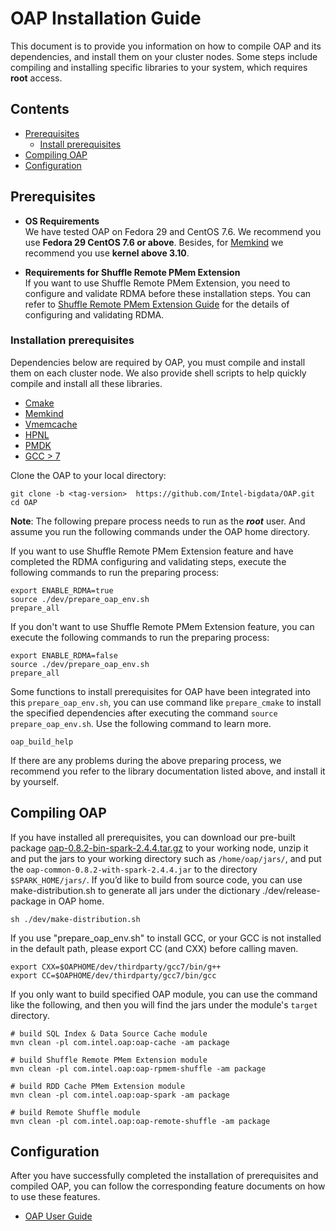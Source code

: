 # OAP Installation Guide
This document is to provide you information on how to compile OAP and its dependencies, and install them on your cluster nodes. Some steps include compiling and installing specific libraries to your system, which requires **root** access.

## Contents
  - [Prerequisites](#prerequisites)
      - [Install prerequisites](#install-prerequisites)
  - [Compiling OAP](#compiling-oap)
  - [Configuration](#configuration)

## Prerequisites 

- **OS Requirements**  
We have tested OAP on Fedora 29 and CentOS 7.6. We recommend you use **Fedora 29 CentOS 7.6 or above**. Besides, for [Memkind](https://github.com/memkind/memkind/tree/v1.10.1-rc2) we recommend you use **kernel above 3.10**.

- **Requirements for Shuffle Remote PMem Extension**  
If you want to use Shuffle Remote PMem Extension, you need to configure and validate RDMA before these installation steps. You can refer to [Shuffle Remote PMem Extension Guide](../oap-shuffle/RPMem-shuffle/README.md#4-configure-and-validate-rdma) for the details of configuring and validating RDMA.

### Installation prerequisites 

Dependencies below are required by OAP, you must compile and install them on each cluster node. We also provide shell scripts to help quickly compile and install all these libraries.

- [Cmake](https://help.directadmin.com/item.php?id=494)
- [Memkind](https://github.com/memkind/memkind/tree/v1.10.1-rc2)
- [Vmemcache](https://github.com/pmem/vmemcache)
- [HPNL](https://github.com/Intel-bigdata/HPNL)
- [PMDK](https://github.com/pmem/pmdk)  
- [GCC > 7](https://gcc.gnu.org/wiki/InstallingGCC)  

Clone the OAP to your local directory:

```
git clone -b <tag-version>  https://github.com/Intel-bigdata/OAP.git
cd OAP
```

**Note**: The following prepare process needs to run as the ***root*** user. And assume you run the following commands under the OAP home directory.

If you want to use Shuffle Remote PMem Extension feature and have completed the RDMA configuring and validating steps, execute the following commands to run the preparing process:
```shell script
export ENABLE_RDMA=true
source ./dev/prepare_oap_env.sh
prepare_all
```

If you don't want to use Shuffle Remote PMem Extension feature, you can execute the following commands to run the preparing process:
```shell script
export ENABLE_RDMA=false
source ./dev/prepare_oap_env.sh
prepare_all
```
Some functions to install prerequisites for OAP have been integrated into this `prepare_oap_env.sh`, you can use command like `prepare_cmake` to install the specified dependencies after executing the command `source prepare_oap_env.sh`. Use the following command to learn more.  

```shell script
oap_build_help
```
If there are any problems during the above preparing process, we recommend you refer to the library documentation listed above, and install it by yourself.


## Compiling OAP
If you have installed all prerequisites, you can download our pre-built package [oap-0.8.2-bin-spark-2.4.4.tar.gz](https://github.com/Intel-bigdata/OAP/releases/download/v0.8.2-spark-2.4.4/oap-0.8.2-bin-spark-2.4.4.tar.gz)  to your working node, unzip it and put the jars to your working directory such as `/home/oap/jars/`, and put the `oap-common-0.8.2-with-spark-2.4.4.jar` to the directory `$SPARK_HOME/jars/`. If you’d like to build from source code,  you can use make-distribution.sh to generate all jars under the dictionary ./dev/release-package in OAP home.
```shell script
sh ./dev/make-distribution.sh
``````
If you use "prepare_oap_env.sh" to install GCC, or your GCC is not installed in the default path, please export CC (and CXX) before calling maven.
```shell script
export CXX=$OAPHOME/dev/thirdparty/gcc7/bin/g++
export CC=$OAPHOME/dev/thirdparty/gcc7/bin/gcc
```

If you only want to build specified OAP module, you can use the command like the following, and then you will find the jars under the module's `target` directory.
```shell script
# build SQL Index & Data Source Cache module
mvn clean -pl com.intel.oap:oap-cache -am package 
```

```shell script
# build Shuffle Remote PMem Extension module
mvn clean -pl com.intel.oap:oap-rpmem-shuffle -am package 
```

```shell script
# build RDD Cache PMem Extension module
mvn clean -pl com.intel.oap:oap-spark -am package 
```

```shell script
# build Remote Shuffle module
mvn clean -pl com.intel.oap:oap-remote-shuffle -am package 
```

##  Configuration
After you have successfully completed the installation of prerequisites and compiled OAP, you can follow the corresponding feature documents on how to use these features.

* [OAP User Guide](../README.md#user-guide)
